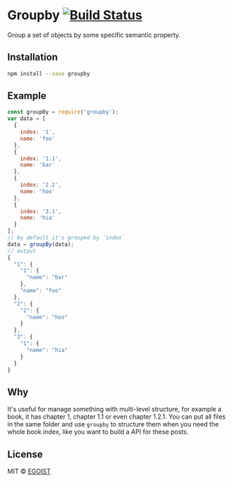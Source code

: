 # Groupby [![Build Status](https://img.shields.io/circleci/project/egoist/groupby/master.svg)](https://circleci.com/gh/egoist/groupby/tree/master)

Group a set of objects by some specific semantic property.

## Installation

```bash
npm install --save groupby
```

## Example

```javascript
const groupBy = require('groupby');
var data = [
  {
    index: '1',
    name: 'foo'
  },
  {
    index: '1.1',
    name: 'bar'
  },
  {
    index: '2.2',
    name: 'hoo'
  },
  {
    index: '3.1',
    name: 'hia'
  }
];
// by default it's grouped by `index`
data = groupBy(data);
// output
{
  "1": {
    "1": {
      "name": "bar"
    },
    "name": "foo"
  },
  "2": {
    "2": {
      "name": "hoo"
    }
  },
  "3": {
    "1": {
      "name": "hia"
    }
  }
}
```

## Why

It's useful for manage something with multi-level structure, for example a book, it has chapter 1, chapter 1.1 or even chapter 1.2.1. You can put all files in the same folder and use `groupby` to structure them when you need the whole book index, like you want to build a API for these posts.

## License

MIT &copy; [EGOIST](https://github.com/egoist)